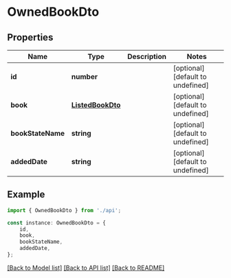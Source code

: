 # OwnedBookDto


## Properties

Name | Type | Description | Notes
------------ | ------------- | ------------- | -------------
**id** | **number** |  | [optional] [default to undefined]
**book** | [**ListedBookDto**](ListedBookDto.md) |  | [optional] [default to undefined]
**bookStateName** | **string** |  | [optional] [default to undefined]
**addedDate** | **string** |  | [optional] [default to undefined]

## Example

```typescript
import { OwnedBookDto } from './api';

const instance: OwnedBookDto = {
    id,
    book,
    bookStateName,
    addedDate,
};
```

[[Back to Model list]](../README.md#documentation-for-models) [[Back to API list]](../README.md#documentation-for-api-endpoints) [[Back to README]](../README.md)
